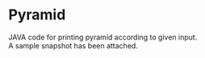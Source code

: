 # Pyramid

JAVA code for printing pyramid according to given input.<br />
A sample snapshot has been attached.
